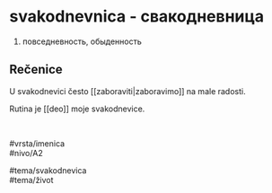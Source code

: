 # svakodnevnica - свакодневница

1. повседневность, обыденность  

## Rečenice

U svakodnevici često [[zaboraviti|zaboravimo]] na male radosti.  

Rutina je [[deo]] moje svakodnevice.

<br>

#vrsta/imenica  
#nivo/A2  

#tema/svakodnevica  
#tema/život  
